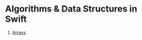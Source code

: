 # Algorithms & Data Structures in Swift

1. [Arrays](https://github.com/VinayakDeshpande11/Algorithms)
